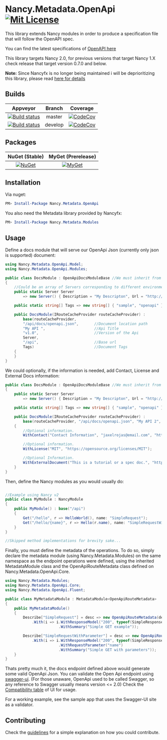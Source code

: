 # Nancy.Metadata.OpenApi [![Mit License][mit-img]][mit]

This library extends Nancy modules in order to produce a specification file that will follow the OpenAPI spec.

You can find the latest specifications of [OpenAPI here](https://github.com/OAI/OpenAPI-Specification/blob/master/versions/3.0.2.md)

This library targets Nancy 2.0, for previous versions that target Nancy 1.X check release that target version 0.7.0 and below.

__Note:__ Since Nancyfx is no longer being maintained i will be deprioritizing this library, please read [here for details](https://github.com/NancyFx/Nancy/issues/3010)

## Builds

| Appveyor  | Branch | Coverage |
| :---:     | :---: | :--: |
| [![Build status][build-master-img]][build-master] | master | [![CodeCov][codecov-master-img]][codecov-master] |
| [![Build status][build-develop-img]][build-develop] | develop | [![CodeCov][codecov-develop-img]][codecov-develop] |

## Packages

NuGet (Stable) | MyGet (Prerelease)
:---: | :---:
[![NuGet][nuget-img]][nuget] | [![MyGet][myget-img]][myget] |

## Installation

Via nuget:

``` powershell
PM> Install-Package Nancy.Metadata.OpenApi
```

You also need the Metadata library provided by Nancyfx:

``` powershell
PM> Install-Package Nancy.Metadata.Modules
```

## Usage

Define a docs module that will serve our OpenApi Json (currently only json is supported) document:

```c#
using Nancy.Metadata.OpenApi.Model;
using Nancy.Metadata.OpenApi.Modules;

public class DocsModule : OpenApiDocsModuleBase //We must inherit from the OpenApiDocsModuleBase
{
    //Could be an array of Servers corresponding to different environments. 
    public static Server Server
        => new Server() { Description = "My Descripton", Url = "http://localhost:5000/" };

    public static string[] Tags => new string[] { "sample", "openapi" };

    public DocsModule(IRouteCacheProvider routeCacheProvider) :
        base(routeCacheProvider,
        "/api/docs/openapi.json",       //Document location path
        "My API ",                      //Api Title 
        "v1.0",                         //Version of the Api
        Server,
        "/api",                         //Base url
        Tags)                           //Document Tags
    {
    }
}
```

We could optionally, if the information is needed, add Contact, License and External Docs information:

```c#
public class DocsModule : OpenApiDocsModuleBase //We must inherit from the OpenApiDocsModuleBase
{
    public static Server Server
        => new Server() { Description = "My Descripton", Url = "http://localhost:5001/" };

    public static string[] Tags => new string[] { "sample", "openapi" };

    public DocsModule(IRouteCacheProvider routeCacheProvider) :
        base(routeCacheProvider, "/api/docs/openapi.json", "My API 2", "v1.1", Server, "/api", Tags)
    {
        //Optional information.
        WithContact("Contact Information", "jaxelrojas@email.com", "https://jaxelr.github.io");

        //Optional information.
        WithLicense("MIT", "https://opensource.org/licenses/MIT");

        //Optional Information.
        WithExternalDocument("This is a tutorial or a spec doc.", "https://jaxelr.github.io")
    }
}
```

Then, define the Nancy modules as you would usually do:

```c#

//Example using Nancy v2
public class MyModule : NancyModule
{
    public MyModule() : base("/api")
    {
        Get("/hello", r => HelloWorld(), name: "SimpleRequest");
        Get("/hello/{name}", r => Hello(r.name), name: "SimpleRequestWithParameter");
    }
}

//Skipped method implementations for brevity sake...
```

Finally, you must define the metadata of the operations. To do so, simply declare the metadata module (using Nancy.Metadata.Modules) on the same namespace as the endpoint operations were defined, using the inherited MetadataModule class and the OpenApiRouteMetadata class defined on Nancy.Metadata.OpenApi.Core.

```c#
using Nancy.Metadata.Modules;
using Nancy.Metadata.OpenApi.Core;
using Nancy.Metadata.OpenApi.Fluent;

public class MyMetadataModule : MetadataModule<OpenApiRouteMetadata>
{
    public MyMetadataModule()
    {
        Describe["SimpleRequest"] = desc => new OpenApiRouteMetadata(desc)
            .With(i => i.WithResponseModel("200", typeof(SimpleResponseModel), "Sample response")
                        .WithSummary("Simple GET example"));

        Describe["SimpleRequestWithParameter"] = desc => new OpenApiRouteMetadata(desc)
            .With(i => i.WithResponseModel("200", typeof(SimpleResponseModel), "Sample response")
                        .WithRequestParameter("name")
                        .WithSummary("Simple GET with parameters"));
    }
}
```

Thats pretty much it, the docs endpoint defined above would generate some valid OpenApi Json. You can validate the Open Api endpoint using [swagger-ui](https://github.com/swagger-api/swagger-ui). (For those unaware, OpenApi used to be called Swagger, so any reference to Swagger usually means version <= 2.0) Check the [Compatibility table](https://github.com/swagger-api/swagger-ui#compatibility) of UI for usage.

For a working example, see the sample app that uses the Swagger-UI site as a validator.

## Contributing

Check the [guidelines](https://github.com/Jaxelr/Nancy.Metadata.OpenApi/blob/master/.github/CONTRIBUTING.md) for a simple explanation on how you could contribute.

[mit-img]: http://img.shields.io/badge/License-MIT-blue.svg
[mit]: https://github.com/Jaxelr/Nancy.Metadata.OpenApi/blob/master/LICENSE
[build-master-img]: https://ci.appveyor.com/api/projects/status/bk8fiqknunkegnv7/branch/master?svg=true
[build-master]: https://ci.appveyor.com/project/Jaxelr/nancy-metadata-openapi/branch/master
[build-develop-img]: https://ci.appveyor.com/api/projects/status/bk8fiqknunkegnv7/branch/develop?svg=true
[build-develop]: https://ci.appveyor.com/project/Jaxelr/nancy-metadata-openapi/branch/develop
[codecov-master-img]: https://codecov.io/gh/Jaxelr/Nancy.Metadata.OpenApi/branch/master/graph/badge.svg
[codecov-master]: https://codecov.io/gh/Jaxelr/Nancy.Metadata.OpenApi/branch/master
[codecov-develop-img]: https://codecov.io/gh/Jaxelr/Nancy.Metadata.OpenApi/branch/develop/graph/badge.svg
[codecov-develop]: https://codecov.io/gh/Jaxelr/Nancy.Metadata.OpenApi/branch/develop
[build-img]: https://ci.appveyor.com/api/projects/status/bk8fiqknunkegnv7?svg=true
[nuget]: https://www.nuget.org/packages/Nancy.Metadata.OpenApi
[nuget-img]: https://img.shields.io/nuget/v/Nancy.Metadata.OpenApi.svg
[myget]: https://www.myget.org/feed/nancy-metadata-openapi/package/nuget/Nancy.Metadata.OpenApi
[myget-img]: https://img.shields.io/myget/nancy-metadata-openapi/v/Nancy.Metadata.OpenApi.svg
